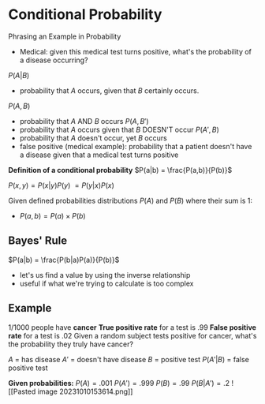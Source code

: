 # Conditional Probability
Phrasing an Example in Probability
- Medical: given this medical test turns positive, what's the probability of a disease occurring?

$P(A | B)$
- probability that $A$ occurs, given that $B$ certainly occurs.

$P(A,B)$
- probability that $A$ AND $B$ occurs
$P(A,B')$
- probability that $A$ occurs given that $B$ DOESN'T occur
$P(A',B)$
- probability that $A$ doesn't occur, yet $B$ occurs
- false positive (medical example): probability that a patient doesn't have a disease given that a medical test turns positive

**Definition of a conditional probability**
$P(a|b) = \frac{P(a,b)}{P(b)}$

$P(x,y) = P(x|y)P(y)$
$= P(y|x)P(x)$

Given defined probabilities distributions $P(A)$ and $P(B)$ where their sum is $1$:
- $P(a,b) = P(a)\times P(b)$

## Bayes' Rule
$P(a|b) = \frac{P(b|a)P(a)}{P(b)}$
- let's us find a value by using the inverse relationship
- useful if what we're trying to calculate is too complex

## Example
1/1000 people have **cancer**
**True positive rate** for a test is .99
**False positive rate** for a test is .02
Given a random subject tests positive for cancer, what's the probability they truly have cancer?

$A$ = has disease
$A'$ = doesn't have disease
$B$ = positive test
$P(A'|B)$ = false positive test

**Given probabilities:**
$P(A)=.001$
$P(A') = .999$
$P(B) = .99$
$P(B|A') = .2$
![[Pasted image 20231010153614.png]]